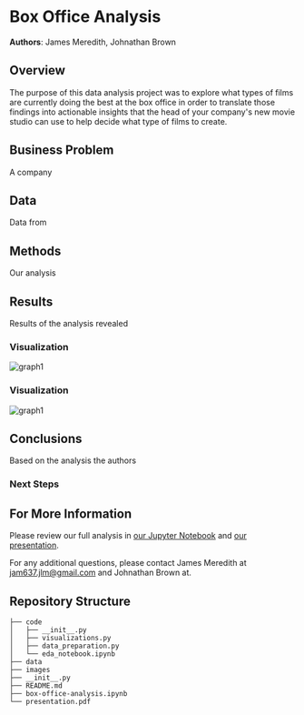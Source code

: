 # Box Office Analysis

**Authors**: James Meredith, Johnathan Brown

## Overview

The purpose of this data analysis project was to explore what types of films are currently doing the best at the box office in order to translate those findings into actionable insights that the head of your company's new movie studio can use to help decide what type of films to create.

## Business Problem

A company

## Data

Data from 

## Methods

Our analysis

## Results

Results of the analysis revealed 


### Visualization
![graph1](./images/file_name1.png)

### Visualization
![graph1](./images/file_name2.png)

## Conclusions

Based on the analysis the authors 

### Next Steps

## For More Information

Please review our full analysis in [our Jupyter Notebook](./aviation-analysis.ipynb) and [our presentation](./presentation.pdf).

For any additional questions, please contact James Meredith at jam637.jlm@gmail.com and Johnathan Brown at.

## Repository Structure

```
├── code
│   ├── __init__.py
│   ├── visualizations.py
│   ├── data_preparation.py
│   └── eda_notebook.ipynb
├── data
├── images
├── __init__.py
├── README.md
├── box-office-analysis.ipynb
└── presentation.pdf

```
